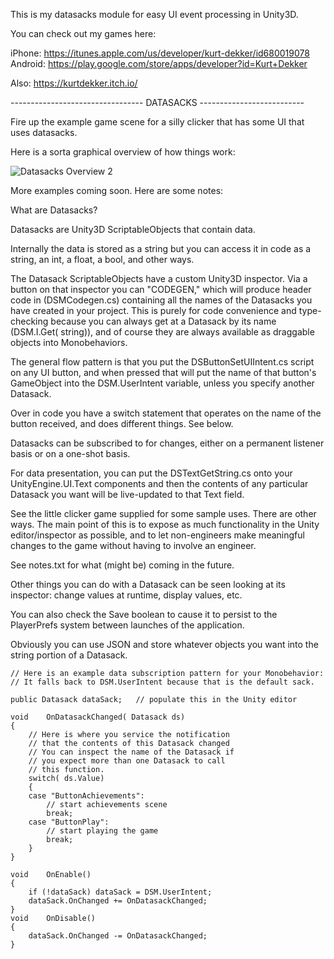 This is my datasacks module for easy UI event processing in Unity3D.

You can check out my games here:

iPhone:  https://itunes.apple.com/us/developer/kurt-dekker/id680019078
Android: https://play.google.com/store/apps/developer?id=Kurt+Dekker

Also: https://kurtdekker.itch.io/

--------------------------------- DATASACKS --------------------------

Fire up the example game scene for a silly clicker that has some UI
that uses datasacks.

Here is a sorta graphical overview of how things work:

![Datasacks Overview 2](https://raw.githubusercontent.com/kurtdekker/datasacks/master/20180724_datasacks_overview.png)

More examples coming soon. Here are some notes:

What are Datasacks?

Datasacks are Unity3D ScriptableObjects that contain data.

Internally the data is stored as a string but you can access it in
code as a string, an int, a float, a bool, and other ways.

The Datasack ScriptableObjects have a custom Unity3D inspector.
Via a button on that inspector you can "CODEGEN," which will produce
header code in (DSMCodegen.cs) containing all the names of the
Datasacks you have created in your project. This is purely for
code convenience and type-checking because you can always get
at a Datasack by its name (DSM.I.Get( string)), and of course
they are always available as draggable objects into Monobehaviors.

The general flow pattern is that you put the DSButtonSetUIIntent.cs
script on any UI button, and when pressed that will put the name
of that button's GameObject into the DSM.UserIntent variable, unless
you specify another Datasack.

Over in code you have a switch statement that operates on the
name of the button received, and does different things. See below.

Datasacks can be subscribed to for changes, either on a permanent
listener basis or on a one-shot basis.

For data presentation, you can put the DSTextGetString.cs onto
your UnityEngine.UI.Text components and then the contents of
any particular Datasack you want will be live-updated to that
Text field.

See the little clicker game supplied for some sample uses. There
are other ways. The main point of this is to expose as much
functionality in the Unity editor/inspector as possible, and to
let non-engineers make meaningful changes to the game without
having to involve an engineer.

See notes.txt for what (might be) coming in the future.

Other things you can do with a Datasack can be seen looking at
its inspector: change values at runtime, display values, etc.

You can also check the Save boolean to cause it to persist to
the PlayerPrefs system between launches of the application.

Obviously you can use JSON and store whatever objects you want
into the string portion of a Datasack.

	// Here is an example data subscription pattern for your Monobehavior:
	// It falls back to DSM.UserIntent because that is the default sack.

	public Datasack dataSack;	// populate this in the Unity editor

	void	OnDatasackChanged( Datasack ds)
	{
		// Here is where you service the notification
		// that the contents of this Datasack changed
		// You can inspect the name of the Datasack if
		// you expect more than one Datasack to call
		// this function.
		switch( ds.Value)
		{
		case "ButtonAchievements":
			// start achievements scene
			break;
		case "ButtonPlay":
			// start playing the game
			break;
		}
	}

	void	OnEnable()
	{
		if (!dataSack) dataSack = DSM.UserIntent;
		dataSack.OnChanged += OnDatasackChanged;
	}
	void	OnDisable()
	{
		dataSack.OnChanged -= OnDatasackChanged;
	}
